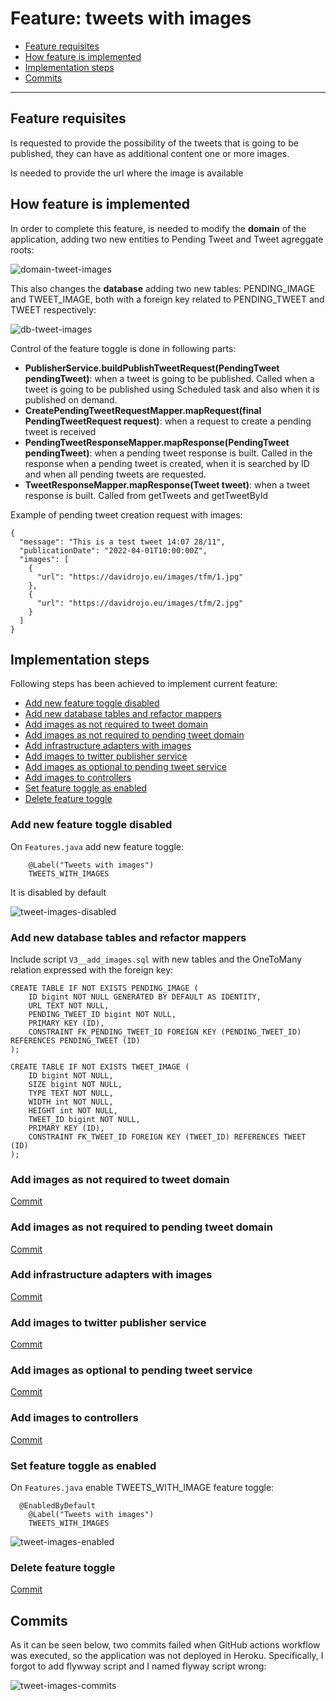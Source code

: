# Feature: tweets with images

- [Feature requisites](#feature-requisites)
- [How feature is implemented](#how-feature-is-implemented)
- [Implementation steps](#implementation-steps)
- [Commits](#commits)

---

## Feature requisites

Is requested to provide the possibility of the tweets that is going to be published, they can have as additional content one or more images.

Is needed to provide the url where the image is available

## How feature is implemented

In order to complete this feature, is needed to modify the **domain** of the application, adding two new entities to Pending Tweet and Tweet agreggate roots:

![domain-tweet-images](../images/feature-tweet-images/domain-tweet-images.png)

This also changes the **database** adding two new tables: PENDING_IMAGE and TWEET_IMAGE, both with a foreign key related to PENDING_TWEET and TWEET respectively:

![db-tweet-images](../images/feature-tweet-images/db-tweet-images.png)

Control of the feature toggle is done in following parts:

- **PublisherService.buildPublishTweetRequest(PendingTweet pendingTweet)**: when a tweet is going to be published. Called when a tweet is going to be published using Scheduled task and also when it is published on demand.
- **CreatePendingTweetRequestMapper.mapRequest(final PendingTweetRequest request)**: when a request to create a pending tweet is received
- **PendingTweetResponseMapper.mapResponse(PendingTweet pendingTweet)**: when a pending tweet response is built. Called in the response when a pending tweet is created, when it is searched by ID and when all pending tweets are requested. 
- **TweetResponseMapper.mapResponse(Tweet tweet)**: when a tweet response is built. Called from getTweets and getTweetById

Example of pending tweet creation request with images:

```
{
  "message": "This is a test tweet 14:07 28/11",
  "publicationDate": "2022-04-01T10:00:00Z",
  "images": [
    {
      "url": "https://davidrojo.eu/images/tfm/1.jpg"
    },
    {
      "url": "https://davidrojo.eu/images/tfm/2.jpg"
    }
  ]
}
```

## Implementation steps

Following steps has been achieved to implement current feature:

- [Add new feature toggle disabled](#add-new-feature-toggle-disabled)
- [Add new database tables and refactor mappers](#add-new-database-tables-and-refactor-mappers)
- [Add images as not required to tweet domain](#add-images-as-not-required-to-tweet-domain)
- [Add images as not required to pending tweet domain](#add-images-as-not-required-to-pending-tweet-domain)
- [Add infrastructure adapters with images](#add-infrastructure-adapters-with-images)
- [Add images to twitter publisher service](#add-images-to-twitter-publisher-service)
- [Add images as optional to pending tweet service](#add-images-as-optional-to-pending-tweet-service)
- [Add images to controllers](#add-images-to-controllers)
- [Set feature toggle as enabled](#set-feature-toggle-enabled)
- [Delete feature toggle](#delete-feature-toggle)

### Add new feature toggle disabled

On `Features.java` add new feature toggle:

```
	@Label("Tweets with images")
	TWEETS_WITH_IMAGES
```

It is disabled by default

![tweet-images-disabled](../images/feature-tweet-images/tweet-images-togglz-disabled.png)

### Add new database tables and refactor mappers

Include script `V3__add_images.sql` with new tables and the OneToMany relation expressed with the foreign key:

```
CREATE TABLE IF NOT EXISTS PENDING_IMAGE (
    ID bigint NOT NULL GENERATED BY DEFAULT AS IDENTITY,
    URL TEXT NOT NULL,
    PENDING_TWEET_ID bigint NOT NULL,
    PRIMARY KEY (ID),
    CONSTRAINT FK_PENDING_TWEET_ID FOREIGN KEY (PENDING_TWEET_ID) REFERENCES PENDING_TWEET (ID)
);

CREATE TABLE IF NOT EXISTS TWEET_IMAGE (
    ID bigint NOT NULL,
    SIZE bigint NOT NULL,
    TYPE TEXT NOT NULL,
    WIDTH int NOT NULL,
    HEIGHT int NOT NULL,
    TWEET_ID bigint NOT NULL,
    PRIMARY KEY (ID),
    CONSTRAINT FK_TWEET_ID FOREIGN KEY (TWEET_ID) REFERENCES TWEET (ID)
);
```

### Add images as not required to tweet domain

[Commit](https://github.com/MasterCloudApps-Projects/TwitterScheduler/commit/cbadb6a00a32cecf1f3918fbad18cb721325f977)

### Add images as not required to pending tweet domain

[Commit](https://github.com/MasterCloudApps-Projects/TwitterScheduler/commit/53738882c9470a2b74fcced57ef8478de5a3f885)

### Add infrastructure adapters with images

[Commit](https://github.com/MasterCloudApps-Projects/TwitterScheduler/commit/183f0cf246a07590942aecf3462d51aae6a279c7)

### Add images to twitter publisher service

[Commit](https://github.com/MasterCloudApps-Projects/TwitterScheduler/commit/d63dc3b758e3db35e5664653ae0053846c8902a1)

### Add images as optional to pending tweet service

[Commit](https://github.com/MasterCloudApps-Projects/TwitterScheduler/commit/4c90fc9cb035df2184280c1971be230b976d706b)

### Add images to controllers

[Commit](https://github.com/MasterCloudApps-Projects/TwitterScheduler/commit/59f77ac01bf698de6b0932d7d2d8baf87f186909)

### Set feature toggle as enabled

On `Features.java` enable TWEETS_WITH_IMAGE feature toggle:

```
  @EnabledByDefault
	@Label("Tweets with images")
	TWEETS_WITH_IMAGES
```

![tweet-images-enabled](../images/feature-tweet-images/tweet-images-togglz-enabled.png)

### Delete feature toggle

[Commit](https://github.com/MasterCloudApps-Projects/TwitterScheduler/commit/cbadb6a00a32cecf1f3918fbad18cb721325f977)

## Commits

As it can be seen below, two commits failed when GitHub actions workflow was executed, so the application was not deployed in Heroku. Specifically, I forgot to add flywway script and I named flyway script wrong:

![tweet-images-commits](../images/feature-tweet-images/commits-tweet-images.png)